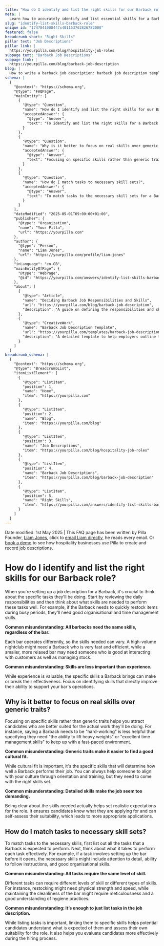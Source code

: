 ```yaml
---
title: "How do I identify and list the right skills for our Barback role?"
meta: |
  Learn how to accurately identify and list essential skills for a Barback role, addressing common misconceptions about skills versus traits.
slug: "identify-list-skills-barback-role"
unique id: "1747841008447x401153702826782000"
featured: false
breadcrumb short: "Right Skills"
pillar text: "Job Descriptions"
pillar link: |
  https://yourpilla.com/blog/hospitality-job-roles
subpage text: "Barback Job Descriptions"
subpage link: |
  https://yourpilla.com/blog/barback-job-description
blog: |
  How to write a barback job description: barback job description template included.
schema: |
  {
    "@context": "https://schema.org",
    "@type": "FAQPage",
    "mainEntity": [
      {
        "@type": "Question",
        "name": "How do I identify and list the right skills for our Barback role?",
        "acceptedAnswer": {
          "@type": "Answer",
          "text": "To identify and list the right skills for a Barback role, start by reviewing the daily responsibilities of the position. Consider the tasks the Barback will perform, such as restocking items during busy periods, and the skills needed to perform these tasks well, such as good organisational and time management skills. The skills a Barback needs can vary depending on the type of bar, whether it's a high-volume nightclub or a smaller, more relaxed setting."
        }
      },
      {
        "@type": "Question",
        "name": "Why is it better to focus on real skills over generic traits?",
        "acceptedAnswer": {
          "@type": "Answer",
          "text": "Focusing on specific skills rather than generic traits helps attract candidates who are better suited for the actual work of a Barback. Specifying necessary skills like the ability to lift heavy weights or excellent time management skills is more practical than generic traits such as being 'hard-working'. It helps candidates understand the requirements of the job and assess if they can meet these demands, contributing to better job performance."
        }
      },
      {
        "@type": "Question",
        "name": "How do I match tasks to necessary skill sets?",
        "acceptedAnswer": {
          "@type": "Answer",
          "text": "To match tasks to the necessary skill sets for a Barback, list out all expected tasks and define what skills are required for each. For example, setting up the bar may need attention to detail and organisational skills, while restocking could require physical strength and speed. Matching skills to tasks helps clarify job expectations and aids both in recruitment and performance evaluations."
        }
      }
    ],
    "dateModified": "2025-05-01T09:00:00+01:00",
    "publisher": {
      "@type": "Organization",
      "name": "Your Pilla",
      "url": "https://yourpilla.com"
    },
    "author": {
      "@type": "Person",
      "name": "Liam Jones",
      "url": "https://yourpilla.com/profile/liam-jones"
    },
    "inLanguage": "en-GB",
    "mainEntityOfPage": {
      "@type": "WebPage",
      "@id": "https://yourpilla.com/answers/identify-list-skills-barback-role"
    },
    "about": [
      {
        "@type": "Article",
        "name": "Deciding Barback Job Responsibilities and Skills",
        "url": "https://yourpilla.com/blog/barback-job-description",
        "description": "A guide on defining the responsibilities and skills needed for a Barback role."
      },
      {
        "@type": "CreativeWork",
        "name": "Barback Job Description Template",
        "url": "https://yourpilla.com/templates/barback-job-description",
        "description": "A detailed template to help employers outline the job description for a Barback position efficiently."
      }
    ]
  }
breadcrumb_schema: |
  {
    "@context": "https://schema.org",
    "@type": "BreadcrumbList",
    "itemListElement": [
      {
        "@type": "ListItem",
        "position": 1,
        "name": "Home",
        "item": "https://yourpilla.com"
      },
      {
        "@type": "ListItem",
        "position": 2,
        "name": "Blog",
        "item": "https://yourpilla.com/blog"
      },
      {
        "@type": "ListItem",
        "position": 3,
        "name": "Job Descriptions",
        "item": "https://yourpilla.com/blog/hospitality-job-roles"
      },
      {
        "@type": "ListItem",
        "position": 4,
        "name": "Barback Job Descriptions",
        "item": "https://yourpilla.com/blog/barback-job-description"
      },
      {
        "@type": "ListItem",
        "position": 5,
        "name": "Right Skills",
        "item": "https://yourpilla.com/answers/identify-list-skills-barback-role"
      }
    ]
  }
---
```


Date modified: 1st May 2025 | This FAQ page has been written by Pilla Founder, [Liam Jones](https://yourpilla.com/profile/liam-jones), click to [email Liam directly](https://mailto:liam@yourpilla.com), he reads every email. Or [book a demo](https://calendly.com/pilla/demo) to see how hospitality businesses use Pilla to create and record job descriptions.

# How do I identify and list the right skills for our Barback role?

When you're setting up a job description for a Barback, it's crucial to think about the specific tasks they'll be doing. Start by reviewing the daily responsibilities and then think about what skills are needed to perform these tasks well. For example, if the Barback needs to quickly restock items during busy periods, they'll need good organisational and time management skills.

**Common misunderstanding: All barbacks need the same skills, regardless of the bar.**

Each bar operates differently, so the skills needed can vary. A high-volume nightclub might need a Barback who is very fast and efficient, while a smaller, more relaxed bar may need someone who is good at interacting with customers as well as managing stock.

**Common misunderstanding: Skills are less important than experience.**

While experience is valuable, the specific skills a Barback brings can make or break their effectiveness. Focus on identifying skills that directly improve their ability to support your bar's operations.

## Why is it better to focus on real skills over generic traits?

Focusing on specific skills rather than generic traits helps you attract candidates who are better suited for the actual work they'll be doing. For instance, saying a Barback needs to be "hard-working" is less helpful than specifying they need "the ability to lift heavy weights" or "excellent time management skills" to keep up with a fast-paced environment.

**Common misunderstanding: Generic traits make it easier to find a good cultural fit.**

While cultural fit is important, it's the specific skills that will determine how well a Barback performs their job. You can always help someone to align with your culture through orientation and training, but they need to come with the right skills set.

**Common misunderstanding: Detailed skills make the job seem too demanding.**

Being clear about the skills needed actually helps set realistic expectations for the role. It ensures candidates know what they are applying for and can self-assess their suitability, which leads to more appropriate applications.

## How do I match tasks to necessary skill sets?

To match tasks to the necessary skills, first list out all the tasks that a Barback is expected to perform. Next, think about what it takes to perform each task effectively. For example, if a task involves setting up the bar before it opens, the necessary skills might include attention to detail, ability to follow instructions, and good organisational skills.

**Common misunderstanding: All tasks require the same level of skill.**

Different tasks can require different levels of skill or different types of skills. For instance, restocking might need physical strength and speed, while maintaining the cleanliness of the bar might require meticulousness and a good understanding of hygiene practices.

**Common misunderstanding: It’s enough to just list tasks in the job description.**

While listing tasks is important, linking them to specific skills helps potential candidates understand what is expected of them and assess their own suitability for the role. It also helps you evaluate candidates more effectively during the hiring process.